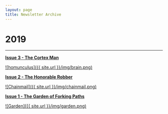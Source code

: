 ```yaml
---
layout: page
title: Newsletter Archive
---
```


# 2019

---

[**Issue 3 - The Cortex Man**](https://pdtenpas.github.io/2019-07-04-metadata-issue-3/)

[![homunculus]({{ site.url }}/img/brain.png)](https://pdtenpas.github.io/2019-07-04-metadata-issue-3/)

[**Issue 2 - The Honorable Robber**](https://pdtenpas.github.io/2019-06-22-metadata-issue-2/)

[![Chainmail]({{ site.url }}/img/chainmail.png)](https://pdtenpas.github.io/2019-06-22-metadata-issue-2/)

[**Issue 1 - The Garden of Forking Paths**](https://pdtenpas.github.io/2019-06-15-metadata-issue-1/)

[![Garden]({{ site.url }}/img/garden.png)](https://pdtenpas.github.io/2019-06-15-metadata-issue-1/)
